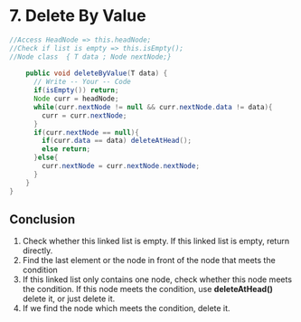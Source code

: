 # 7. Delete By Value

```java
//Access HeadNode => this.headNode;
//Check if list is empty => this.isEmpty();  
//Node class  { T data ; Node nextNode;}
 
    public void deleteByValue(T data) {
      // Write -- Your -- Code
      if(isEmpty()) return;
      Node curr = headNode;
      while(curr.nextNode != null && curr.nextNode.data != data){
        curr = curr.nextNode;
      }
      if(curr.nextNode == null){
        if(curr.data == data) deleteAtHead();
        else return;
      }else{
        curr.nextNode = curr.nextNode.nextNode;
      }
    }
}
```

## Conclusion

1. Check whether this linked list is empty. If this linked list is empty, return directly.
2. Find the last element or the node in front of the node that meets the condition
3. If this linked list only contains one node, check whether this node meets the condition. If this node meets the condition, use **deleteAtHead\(\)** delete it, or just delete it.
4. If we find the node which meets the condition, delete it.

